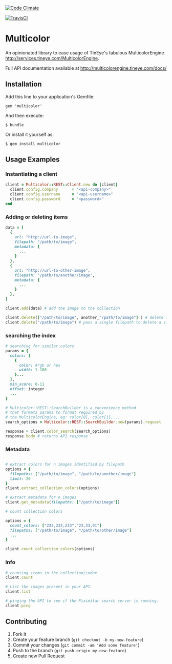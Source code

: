 [![Code Climate](https://codeclimate.com/github/apartmenttherapy/multicolor/badges/gpa.svg)](https://codeclimate.com/github/apartmenttherapy/multicolor)

[![TravisCI](https://travis-ci.org/apartmenttherapy/multicolor.svg?branch=master)](https://travis-ci.org/apartmenttherapy/multicolor)

# Multicolor

An opinionated library to ease usage of TinEye's fabulous MulticolorEngine
http://services.tineye.com/MulticolorEngine.

Full API documentation available at http://multicolorengine.tineye.com/docs/

## Installation

Add this line to your application's Gemfile:

    gem 'multicolor'

And then execute:

    $ bundle

Or install it yourself as:

    $ gem install multicolor

## Usage Examples

### Instantiating a client

```ruby
client = Multicolor::REST::Client.new do |client|
  client.config.company      = "<api-company>"
  client.config.username     = "<api-username>"
  client.config.password     = "<password>"
end
```

### Adding or deleting items

```ruby
data = [
  {
    url: "http://url-to-image",
    filepath: "/path/to/image",
    metadata: {
      ...
    }
  },
  {
    url: "http://url-to-other-image",
    filepath: "/path/to/another/image",
    metadata: {
      ...
    }
  },
]

client.add(data) # add the image to the collection

client.delete(["/path/to/image", another_"/path/to/image"] ) # delete images
client.delete("/path/to/image") # pass a single filepath to delete a single image
```

### searching the index

```ruby
# searching for similar colors
params = {
  colors: [
    {
      color: #rgb or hex
      width: 1-100
    }...
  ],
  min_score: 0-11
  offset: integer
  ...
}

# Multicolor::REST::SearchBuilder is a convenience method
# that formats params to format required by
# the MulticolorEngine, eg: color[0], color[1]....
search_options = Multicolor::REST::SearchBuilder.new(params).request

response = client.color_search(search_options)
response.body # returns API response
```

### Metadata

```ruby

# extract colors for n images identified by filepath
options = {
  filepaths: ["/path/to/image", "/path/to/another/image"]
  limit: 20
}
client.extract_collection_colors(options)

# extract metadata for n images
client.get_metadata(filepaths: ["/path/to/image"])

# count collection colors

options = {
  count_colors: ["233,233,233","23,33,91"]
  filepaths: ["/path/to/image", "/path/to/other/image"]
  ...
}

client.count_collection_colors(options)

```

### Info

```ruby
# counting items in the collection/index
client.count

# List the images present in your API.
client.list

# pinging the API to see if the Piximilar search server is running.
client.ping
```

## Contributing

1. Fork it
2. Create your feature branch (`git checkout -b my-new-feature`)
3. Commit your changes (`git commit -am 'Add some feature'`)
4. Push to the branch (`git push origin my-new-feature`)
5. Create new Pull Request
